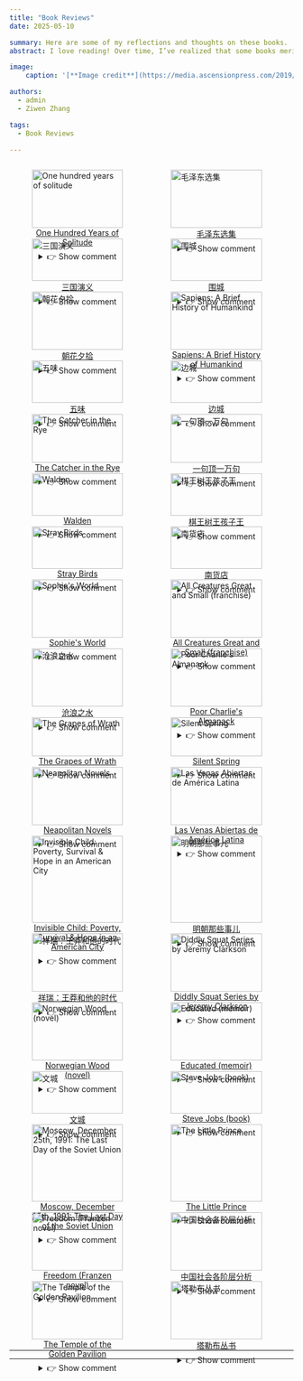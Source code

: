 ```yaml
---
title: "Book Reviews"
date: 2025-05-10

summary: Here are some of my reflections and thoughts on these books.
abstract: I love reading! Over time, I’ve realized that some books merit multiple readings, while others can be skipped. What follows are my highly subjective impressions of several books. If you haven’t read them before, I suggest skipping the review. But if you have, I invite you to see whether you agree or disagree 🤣.<br> My top recommended books will be awarded 5 🍔, while the least recommended ones will get 5 🥦.

image:
    caption: '[**Image credit**](https://media.ascensionpress.com/2019/10/15/13-books-that-should-be-on-every-catholics-bookshelf/)'

authors:
  - admin
  - Ziwen Zhang

tags:
  - Book Reviews

---
```


<div style="display: flex; gap: 1%; flex-wrap: wrap;">
  <figure style="width: 32%; margin-bottom: 1%;">
    <img src="./pic0.jpg" alt="One hundred years of solitude" style="width: 100%;">
    <figcaption style="text-align: center;">
    <a href="https://en.wikipedia.org/wiki/One_Hundred_Years_of_Solitude" target="_blank">
      One Hundred Years of Solitude
    </a>
    <details style="margin-top: 0.5em;">
    <summary>👉 Show comment</summary>
      A beautiful story. Read it once—you’ll want to read it ten more times!<br>
      Score: 🍔🍔🍔🍔🍔
    </details>
    </figcaption>
  </figure>

  <figure style="width: 32%; margin-bottom: 1%;">
    <img src="./pic5.png" alt="毛泽东选集" style="width: 100%;">
    <figcaption style="text-align: center;">
    <a href="https://en.wikipedia.org/wiki/Selected_Works_of_Mao_Tse-Tung" target="_blank">
      毛泽东选集
    </a>
    <details style="margin-top: 0.5em;">
    <summary>👉 Show comment</summary>
      这些书籍充满了智慧和策略——是年轻人成长过程中必读的书籍。你可以从中汲取力量和自信。青年人是冉冉升起的太阳，是世界的希望！<br>
      Score: 🍔🍔🍔🍔🍔
    </details>
    </figcaption>
  </figure>

  <figure style="width: 32%; margin-bottom: 1%;">
    <img src="./pic6.jpg" alt="三国演义" style="width: 100%;">
    <figcaption style="text-align: center;">
    <a href="https://en.wikipedia.org/wiki/Romance_of_the_Three_Kingdoms" target="_blank">
      三国演义
    </a>
    <details style="margin-top: 0.5em;">
    <summary>👉 Show comment</summary>
      “不求同年同月同日生——但求同年同月同日死。”
      一个野蛮的时代，一段传奇的故事！<br>
      Score: 🍔🍔🍔🍔🍔
    </details>
    </figcaption>
  </figure>

  <figure style="width: 32%; margin-bottom: 1%;">
    <img src="./pic19.jpg" alt="围城" style="width: 100%;">
    <figcaption style="text-align: center;">
    <a href="https://zh.wikipedia.org/wiki/%E5%9B%B4%E5%9F%8E_(%E5%B0%8F%E8%AF%B4)" target="_blank">
      围城
    </a>
    <details style="margin-top: 0.5em;">
    <summary>👉 Show comment</summary>
      语言幽默风趣，讽刺辛辣深刻，书中无不彰显钱老的智慧，是一本伟大的小说。<br>
      Score: 🍔🍔🍔🍔
    </details>
    </figcaption>
  </figure>

  <figure style="width: 32%; margin-bottom: 1%;">
    <img src="./pic21.jpg" alt="朝花夕拾" style="width: 100%;">
    <figcaption style="text-align: center;">
    <a href="https://zh.wikipedia.org/zh-cn/%E6%9C%9D%E8%8A%B1%E5%A4%95%E6%8B%BE" target="_blank">
      朝花夕拾
    </a>
    <details style="margin-top: 0.5em;">
    <summary>👉 Show comment</summary>
      每年必读，长长硬骨头。<br>
      Score: 🍔🍔🍔🍔
    </details>
    </figcaption>
  </figure>

  <figure style="width: 32%; margin-bottom: 1%;">
    <img src="./pic35.jpg" alt="Sapiens: A Brief History of Humankind" style="width: 100%;">
    <figcaption style="text-align: center;">
    <a href="https://en.wikipedia.org/wiki/Sapiens:_A_Brief_History_of_Humankind" target="_blank">
      Sapiens: A Brief History of Humankind
    </a>
    <details style="margin-top: 0.5em;">
    <summary>👉 Show comment</summary>
      What shocked and inspired me most in this book was a particular idea — and as I recount it now, I am already demonstrating its truth. The greatest difference between humans and animals, and also the source of our greatest strength, lies in our ability to create stories, understand stories, and believe in stories!!!<br>
      Score: 🍔🍔🍔🍔
    </details>
    </figcaption>
  </figure>

  <figure style="width: 32%; margin-bottom: 1%;">
    <img src="./pic14.jpg" alt="五味" style="width: 100%;">
    <figcaption style="text-align: center;">
    <a href="https://www.goodreads.com/book/show/19044873" target="_blank">
      五味
    </a>
    <details style="margin-top: 0.5em;">
    <summary>👉 Show comment</summary>
      每次读到这本书，总感到一种深至内心的轻松与温柔。原来好好地吃好每一餐饭，是一件幸福到心缝里的事儿。<br>
      Score: 🍔🍔🍔🍔
    </details>
    </figcaption>
  </figure>

  <figure style="width: 32%; margin-bottom: 1%;">
    <img src="./pic7.png" alt="边城" style="width: 100%;">
    <figcaption style="text-align: center;">
    <a href="https://en.wikipedia.org/wiki/The_Border_Town" target="_blank">
      边城
    </a>
    <details style="margin-top: 0.5em;">
    <summary>👉 Show comment</summary>
      在我心神向往的地方，发生的一段动人爱情故事。<br>
      Score: 🍔🍔🍔🍔
    </details>
    </figcaption>
  </figure>

  <figure style="width: 32%; margin-bottom: 1%;">
    <img src="./pic33.jpg" alt="The Catcher in the Rye" style="width: 100%;">
    <figcaption style="text-align: center;">
    <a href="https://en.wikipedia.org/wiki/The_Catcher_in_the_Rye" target="_blank">
      The Catcher in the Rye
    </a>
    <details style="margin-top: 0.5em;">
    <summary>👉 Show comment</summary>
      This is a monologue of a boy who refuses to be disciplined, resisting the adult world.
      First time reading it, I really hated this book;
      Second time reading it, I really hated this book;
      Third time reading it, I was greatly shaken.
      If you ask me why I read it three times, Because I feel like it.<br>
      Score: 🍔🍔🍔🍔
    </details>
    </figcaption>
  </figure>

  <figure style="width: 32%; margin-bottom: 1%;">
    <img src="./pic13.jpg" alt="一句顶一万句" style="width: 100%;">
    <figcaption style="text-align: center;">
    <a href="https://zh.wikipedia.org/wiki/%E4%B8%80%E5%8F%A5%E9%A1%B6%E4%B8%80%E4%B8%87%E5%8F%A5" target="_blank">
      一句顶一万句
    </a>
    <details style="margin-top: 0.5em;">
    <summary>👉 Show comment</summary>
      找一个能说得上话的人，是很难的事儿。但是话是不是有点太密了？正着说，反着说，颠来倒去地说。<br>
      Score: 🍔🍔🍔🍔
    </details>
    </figcaption>
  </figure>

  <figure style="width: 32%; margin-bottom: 1%;">
    <img src="./pic17.jpg" alt="Walden" style="width: 100%;">
    <figcaption style="text-align: center;">
    <a href="https://en.wikipedia.org/wiki/Walden" target="_blank">
      Walden
    </a>
    <details style="margin-top: 0.5em;">
    <summary>👉 Show comment</summary>
      A place where the soul finds rest. <br>
      Score: 🍔🍔🍔
    </details>
    </figcaption>
  </figure>

  <figure style="width: 32%; margin-bottom: 1%;">
    <img src="./pic28.png" alt="棋王树王孩子王" style="width: 100%;">
    <figcaption style="text-align: center;">
    <a href="https://baike.baidu.com/item/%E6%A3%8B%E7%8E%8B%E6%A0%91%E7%8E%8B%E5%AD%A9%E5%AD%90%E7%8E%8B/12290818" target="_blank">
      棋王树王孩子王
    </a>
    <details style="margin-top: 0.5em;">
    <summary>👉 Show comment</summary>
      阿城的文字是无可挑剔的，对人物的描写也是细腻深刻的，值得细读！<br>
      Score: 🍔🍔🍔
    </details>
    </figcaption>
  </figure>

  <figure style="width: 32%; margin-bottom: 1%;">
    <img src="./pic30.jpg" alt="Stray Birds" style="width: 100%;">
    <figcaption style="text-align: center;">
    <a href="https://www.goodreads.com/book/show/166350.Stray_Birds" target="_blank">
      Stray Birds
    </a>
    <details style="margin-top: 0.5em;">
    <summary>👉 Show comment</summary>
      While reading this book, you can feel the unique exotic atmosphere, the humid air, vibrant colors, a mysterious ambiance, the swaying banana trees, the chirping of insects and birds, and the starry moonlit night.<br>
      Score: 🍔🍔🍔
    </details>
    </figcaption>
  </figure>

  <figure style="width: 32%; margin-bottom: 1%;">
    <img src="./pic9.png" alt="南货店" style="width: 100%;">
    <figcaption style="text-align: center;">
    <a href="https://baike.baidu.com/item/%E5%8D%97%E8%B4%A7%E5%BA%97/51855882" target="_blank">
      南货店
    </a>
    <details style="margin-top: 0.5em;">
    <summary>👉 Show comment</summary>
      我喜欢这个温情而略带残酷的故事。一个人一辈子要经历多少磨难？而这些故事在人故去之后是否还会有回响？<br>
      Score: 🍔🍔🍔
    </details>
    </figcaption>
  </figure>

  <figure style="width: 32%; margin-bottom: 1%;">
    <img src="./pic2.jpg" alt="Sophie's World" style="width: 100%;">
    <figcaption style="text-align: center;">
    <a href="https://en.wikipedia.org/wiki/Sophie%27s_World" target="_blank">
      Sophie's World
    </a>
    <details style="margin-top: 0.5em;">
    <summary>👉 Show comment</summary>
      An interesting book that takes you through the evolutionary history of philosophy — a great introduction to philosophy.<br>
      Score: 🍔🍔🍔
    </details>
    </figcaption>
  </figure>

  <figure style="width: 32%; margin-bottom: 1%;">
    <img src="./pic34.jpg" alt="All Creatures Great and Small (franchise)" style="width: 100%;">
    <figcaption style="text-align: center;">
    <a href="https://en.wikipedia.org/wiki/All_Creatures_Great_and_Small_(franchise)" target="_blank">
      All Creatures Great and Small (franchise)
    </a>
    <details style="margin-top: 0.5em;">
    <summary>👉 Show comment</summary>
      These stories will make you realize the beauty of life. <br>
      Score: 🍔🍔🍔
    </details>
    </figcaption>
  </figure>

  <figure style="width: 32%; margin-bottom: 1%;">
    <img src="./pic10.png" alt="沧浪之水" style="width: 100%;">
    <figcaption style="text-align: center;">
    <a href="https://baike.baidu.com/item/%E6%B2%A7%E6%B5%AA%E4%B9%8B%E6%B0%B4/3144669" target="_blank">
      沧浪之水
    </a>
    <details style="margin-top: 0.5em;">
    <summary>👉 Show comment</summary>
      波云诡谲的权利斗争。我也要当卫生局局长！<br>
      Score: 🍔🍔🍔
    </details>
    </figcaption>
  </figure>

  <figure style="width: 32%; margin-bottom: 1%;">
    <img src="./pic25.jpg" alt="Poor Charlie's Almanack" style="width: 100%;">
    <figcaption style="text-align: center;">
    <a href="https://en.wikipedia.org/wiki/Poor_Charlie%27s_Almanack" target="_blank">
      Poor Charlie's Almanack
    </a>
    <details style="margin-top: 0.5em;">
    <summary>👉 Show comment</summary>
      It's an interesting book, but after finishing it, I didn't feel particularly enlightened. Maybe I need to read it a few more times.<br>
      Score: 🍔🍔🍔
    </details>
    </figcaption>
  </figure>

  <figure style="width: 32%; margin-bottom: 1%;">
    <img src="./pic26.jpg" alt="The Grapes of Wrath" style="width: 100%;">
    <figcaption style="text-align: center;">
    <a href="https://en.wikipedia.org/wiki/The_Grapes_of_Wrath" target="_blank">
      The Grapes of Wrath
    </a>
    <details style="margin-top: 0.5em;">
    <summary>👉 Show comment</summary>
      This book has deeply made me realize that there is no essential difference between people and between nations. No one is born noble; even nations that once stood at the peak of capitalism have crawled through the mud. Human nature is universal. We all long for love, desire a stable life, and possess similar dark sides as well as great shining qualities. The literary depiction of human nature's brilliance in this book is fully realized in the final scene, leaving me with a profound sense of unease that lingers in my heart. <br>
      Score: 🍔🍔🍔
    </details>
    </figcaption>
  </figure>

  <figure style="width: 32%; margin-bottom: 1%;">
    <img src="./pic27.jpg" alt="Silent Spring" style="width: 100%;">
    <figcaption style="text-align: center;">
    <a href="https://en.wikipedia.org/wiki/Silent_Spring" target="_blank">
      Silent Spring
    </a>
    <details style="margin-top: 0.5em;">
    <summary>👉 Show comment</summary>
      It’s shocking, yet it seems that human society is still stumbling forward. Perhaps everything we do is based on a fundamental assumption: that nature will always find its own way to survive. Or perhaps, we simply don’t care. We revel through the night, until total destruction. <br>
      Score: 🍔🍔🍔
    </details>
    </figcaption>
  </figure>

  <figure style="width: 32%; margin-bottom: 1%;">
    <img src="./pic3.jpg" alt="Neapolitan Novels" style="width: 100%;">
    <figcaption style="text-align: center;">
    <a href="https://en.wikipedia.org/wiki/Neapolitan_Novels" target="_blank">
      Neapolitan Novels
    </a>
    <details style="margin-top: 0.5em;">
    <summary>👉 Show comment</summary>
      I find it so hard to understand women — they're so deep and complex.<br>
      Score: 🍔🍔🍔
    </details>
    </figcaption>
  </figure>

  <figure style="width: 32%; margin-bottom: 1%;">
    <img src="./pic12.jpg" alt="Las Venas Abiertas de América Latina" style="width: 100%;">
    <figcaption style="text-align: center;">
    <a href="https://es.wikipedia.org/wiki/Las_venas_abiertas_de_Am%C3%A9rica_Latina" target="_blank">
      Las Venas Abiertas de América Latina
    </a>
    <details style="margin-top: 0.5em;">
    <summary>👉 Show comment</summary>
      When the fate of a nation is not in the hands of its people, it inevitably means the tragedy of life. Hang in there, friends of Latin America.<br>
      Score: 🍔🍔🍔
    </details>
    </figcaption>
  </figure>

  <figure style="width: 32%; margin-bottom: 1%;">
    <img src="./pic8.jpg" alt="Invisible Child: Poverty, Survival & Hope in an American City" style="width: 100%;">
    <figcaption style="text-align: center;">
    <a href="https://en.wikipedia.org/wiki/Invisible_Child:_Poverty,_Survival_%26_Hope_in_an_American_City" target="_blank">
      Invisible Child: Poverty, Survival & Hope in an American City
    </a>
    <details style="margin-top: 0.5em;">
    <summary>👉 Show comment</summary>
      The structural poverty caused by capitalist society makes individuals feel powerless and insignificant in the waves of social change.<br>
      Score: 🍔🍔🍔
    </details>
    </figcaption>
  </figure>

  <figure style="width: 32%; margin-bottom: 1%;">
    <img src="./pic20.jpg" alt="明朝那些事儿" style="width: 100%;">
    <figcaption style="text-align: center;">
    <a href="https://zh.wikipedia.org/wiki/%E6%98%8E%E6%9C%9D%E9%82%A3%E4%BA%9B%E4%BA%8B%E5%85%92" target="_blank">
      明朝那些事儿
    </a>
    <details style="margin-top: 0.5em;">
    <summary>👉 Show comment</summary>
      很有意思的丛书。然而，在这些书中，没有谁是主角，作者才是。本系列书更像是作者对历史的读后感，读时需慎辨主观与客观。<br>
      Score: 🍔🍔🍔
    </details>
    </figcaption>
  </figure>

  <figure style="width: 32%; margin-bottom: 1%;">
    <img src="./pic16.png" alt="祥瑞：王莽和他的时代" style="width: 100%;">
    <figcaption style="text-align: center;">
    <a href="https://baike.baidu.com/item/%E7%A5%A5%E7%91%9E%EF%BC%9A%E7%8E%8B%E8%8E%BD%E5%92%8C%E4%BB%96%E7%9A%84%E6%97%B6%E4%BB%A3/58484515" target="_blank">
      祥瑞：王莽和他的时代
    </a>
    <details style="margin-top: 0.5em;">
    <summary>👉 Show comment</summary>
      书很有趣，又学一课，道术有别。克己复礼、阴谋诡计都是术。而道是济世安民、顺势而为，是光明正道、是大公无私。王莽终究是习术而走火入魔矣。此外，“祥瑞”这个切入点很好！<br>
      Score: 🍔🍔🍔
    </details>
    </figcaption>
  </figure>

  <figure style="width: 32%; margin-bottom: 1%;">
    <img src="./pic23.jpg" alt="Diddly Squat Series by Jeremy Clarkson" style="width: 100%;">
    <figcaption style="text-align: center;">
    <a href="https://www.goodreads.com/series/372660-diddly-squat" target="_blank">
      Diddly Squat Series by Jeremy Clarkson
    </a>
    <details style="margin-top: 0.5em;">
    <summary>👉 Show comment</summary>
      A fun series of books that's easy to read, but with a tendency to be overly clever. <br>
      Score: 🍔🍔🍔
    </details>
    </figcaption>
  </figure>

  <figure style="width: 32%; margin-bottom: 1%;">
    <img src="./pic32.jpg" alt="Norwegian Wood (novel)" style="width: 100%;">
    <figcaption style="text-align: center;">
    <a href="https://en.wikipedia.org/wiki/Norwegian_Wood_(novel)" target="_blank">
      Norwegian Wood (novel)
    </a>
    <details style="margin-top: 0.5em;">
    <summary>👉 Show comment</summary>
      Sad and profound. <br>
      Score: 🍔🍔🍔
    </details>
    </figcaption>
  </figure>

  <figure style="width: 32%; margin-bottom: 1%;">
    <img src="./pic31.png" alt="Educated (memoir)" style="width: 100%;">
    <figcaption style="text-align: center;">
    <a href="https://en.wikipedia.org/wiki/Educated_(memoir)" target="_blank">
      Educated (memoir)
    </a>
    <details style="margin-top: 0.5em;">
    <summary>👉 Show comment</summary>
      As long as you keep hope and never give up, you will eventually receive the gifts of fate. <br>
      Score: 🍔🍔🍔
    </details>
    </figcaption>
  </figure>

  <figure style="width: 32%; margin-bottom: 1%;">
    <img src="./pic15.jpg" alt="文城" style="width: 100%;">
    <figcaption style="text-align: center;">
    <a href="https://zh.wikipedia.org/wiki/%E6%96%87%E5%9F%8E_(%E5%B0%8F%E8%AF%B4)" target="_blank">
      文城
    </a>
    <details style="margin-top: 0.5em;">
    <summary>👉 Show comment</summary>
      我觉得一般，和《一句顶一万句》有点像。<br>
      Score: 🍔🍔
    </details>
    </figcaption>
  </figure>

  <figure style="width: 32%; margin-bottom: 1%;">
    <img src="./pic29.jpg" alt="Steve Jobs (book)" style="width: 100%;">
    <figcaption style="text-align: center;">
    <a href="https://en.wikipedia.org/wiki/Steve_Jobs_(book)" target="_blank">
      Steve Jobs (book)
    </a>
    <details style="margin-top: 0.5em;">
    <summary>👉 Show comment</summary>
      If you like Steve Jobs and are interested in his life, then go ahead and read it.<br>
      Score: 🍔🍔
    </details>
    </figcaption>
  </figure>

  <figure style="width: 32%; margin-bottom: 1%;">
    <img src="./pic18.jpg" alt="Moscow, December 25th, 1991: The Last Day of the Soviet Union" style="width: 100%;">
    <figcaption style="text-align: center;">
    <a href="https://www.amazon.com/Moscow-December-25th-1991-Soviet/dp/1848271131" target="_blank">
      Moscow, December 25th, 1991: The Last Day of the Soviet Union
    </a>
    <details style="margin-top: 0.5em;">
    <summary>👉 Show comment</summary>
      This book lists many interesting events and serves as a decent diary. However, the writing style is poor, as it's merely a collection of events without much depth.<br>
      Score: 🍔🍔
    </details>
    </figcaption>
  </figure>

  <figure style="width: 32%; margin-bottom: 1%;">
    <img src="./pic11.jpg" alt="The Little Prince" style="width: 100%;">
    <figcaption style="text-align: center;">
    <a href="https://en.wikipedia.org/wiki/The_Little_Prince" target="_blank">
      The Little Prince
    </a>
    <details style="margin-top: 0.5em;">
    <summary>👉 Show comment</summary>
      It should be a very interesting book, but I just can't get into it. Am I too old for this?<br>
      Score: 🍔🍔
    </details>
    </figcaption>
  </figure>

  <figure style="width: 32%; margin-bottom: 1%;">
    <img src="./pic1.jpg" alt="Freedom (Franzen novel)" style="width: 100%;">
    <figcaption style="text-align: center;">
    <a href="https://en.wikipedia.org/wiki/Freedom_(Franzen_novel)" target="_blank">
      Freedom (Franzen novel)
    </a>
    <details style="margin-top: 0.5em;">
    <summary>👉 Show comment</summary>
      You loved me, but I didn’t love you back. I left you, yet I needed you, so I came back — and you forgave me. In the end, we are all free???<br>
      Score: 🍔🍔
    </details>
    </figcaption>
  </figure>

  <figure style="width: 32%; margin-bottom: 1%;">
    <img src="./pic24.jpg" alt="中国社会各阶层分析" style="width: 100%;">
    <figcaption style="text-align: center;">
    <a href="https://baike.baidu.com/item/%E4%B8%AD%E5%9B%BD%E7%A4%BE%E4%BC%9A%E5%90%84%E9%98%B6%E5%B1%82%E5%88%86%E6%9E%90/3368240" target="_blank">
      中国社会各阶层分析
    </a>
    <details style="margin-top: 0.5em;">
    <summary>👉 Show comment</summary>
      当你看了标题，买了书，准备好读一本翔实的社会研究报告的时候，你会发现生活又欺骗了你。本书是文人的自我感动，书中的主要内容是作者朋友的访谈录，极度主观且几乎无任何科学调研数据。尽管如此，如果对某些阶层人士的心理活动感兴趣的朋友，前200页还是可以看看的。 <br>
      Score: 🍔
    </details>
    </figcaption>
  </figure>

  <figure style="width: 32%; margin-bottom: 1%;">
    <img src="./pic4.jpg" alt="The Temple of the Golden Pavilion" style="width: 100%;">
    <figcaption style="text-align: center;">
    <a href="https://en.wikipedia.org/wiki/The_Temple_of_the_Golden_Pavilion" target="_blank">
      The Temple of the Golden Pavilion
    </a>
    <details style="margin-top: 0.5em;">
    <summary>👉 Show comment</summary>
      The protagonist in the story is both morbid and self-abasing — what might this reveal about the author? Yet the prose remains beautiful.<br>
      Score: 🥦
    </details>
    </figcaption>
  </figure>

  <figure style="width: 32%; margin-bottom: 1%;">
    <img src="./pic22.png" alt="塔勒布丛书" style="width: 100%;">
    <figcaption style="text-align: center;">
    <a href="" target="_blank">
      塔勒布丛书
    </a>
    <details style="margin-top: 0.5em;">
    <summary>👉 Show comment</summary>
      都说这些书写得好，真的好吗？不过是掉书袋的装x之作。几句话就能讲清楚，非得写成一套书。害老子读半天...<br>
      Score: 🥦🥦🥦
    </details>
    </figcaption>
  </figure>

</div>

---

<script defer src="https://cdn.commento.io/js/commento.js"></script>
<div id="commento"></div>

---
